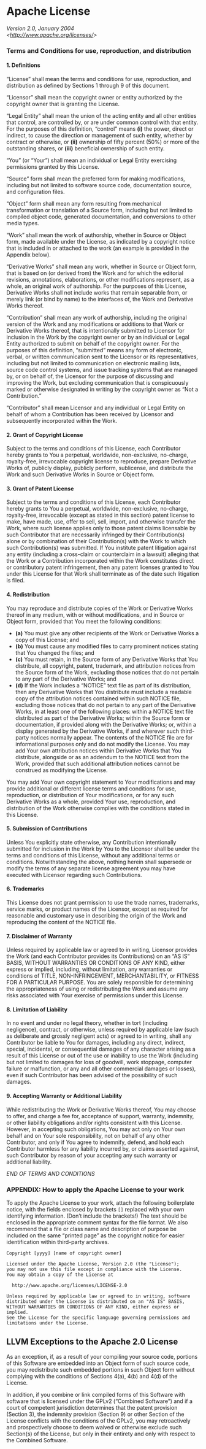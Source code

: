 # Apache License

_Version 2.0, January 2004_  
_\<<http://www.apache.org/licenses/>\>_

### Terms and Conditions for use, reproduction, and distribution

#### 1. Definitions

“License” shall mean the terms and conditions for use, reproduction, and
distribution as defined by Sections 1 through 9 of this document.

“Licensor” shall mean the copyright owner or entity authorized by the
copyright owner that is granting the License.

“Legal Entity” shall mean the union of the acting entity and all other
entities that control, are controlled by, or are under common control
with that entity. For the purposes of this definition, “control” means
**(i)** the power, direct or indirect, to cause the direction or
management of such entity, whether by contract or otherwise, or **(ii)**
ownership of fifty percent (50%) or more of the outstanding shares, or
**(iii)** beneficial ownership of such entity.

“You” (or “Your”) shall mean an individual or Legal Entity exercising
permissions granted by this License.

“Source” form shall mean the preferred form for making modifications,
including but not limited to software source code, documentation source,
and configuration files.

“Object” form shall mean any form resulting from mechanical
transformation or translation of a Source form, including but not
limited to compiled object code, generated documentation, and
conversions to other media types.

“Work” shall mean the work of authorship, whether in Source or Object
form, made available under the License, as indicated by a copyright
notice that is included in or attached to the work (an example is
provided in the Appendix below).

“Derivative Works” shall mean any work, whether in Source or Object
form, that is based on (or derived from) the Work and for which the
editorial revisions, annotations, elaborations, or other modifications
represent, as a whole, an original work of authorship. For the purposes
of this License, Derivative Works shall not include works that remain
separable from, or merely link (or bind by name) to the interfaces of,
the Work and Derivative Works thereof.

“Contribution” shall mean any work of authorship, including the original
version of the Work and any modifications or additions to that Work or
Derivative Works thereof, that is intentionally submitted to Licensor
for inclusion in the Work by the copyright owner or by an individual or
Legal Entity authorized to submit on behalf of the copyright owner. For
the purposes of this definition, “submitted” means any form of
electronic, verbal, or written communication sent to the Licensor or its
representatives, including but not limited to communication on
electronic mailing lists, source code control systems, and issue
tracking systems that are managed by, or on behalf of, the Licensor for
the purpose of discussing and improving the Work, but excluding
communication that is conspicuously marked or otherwise designated in
writing by the copyright owner as “Not a Contribution.”

“Contributor” shall mean Licensor and any individual or Legal Entity on
behalf of whom a Contribution has been received by Licensor and
subsequently incorporated within the Work.

#### 2. Grant of Copyright License

Subject to the terms and conditions of this License, each Contributor
hereby grants to You a perpetual, worldwide, non-exclusive, no-charge,
royalty-free, irrevocable copyright license to reproduce, prepare
Derivative Works of, publicly display, publicly perform, sublicense, and
distribute the Work and such Derivative Works in Source or Object form.

#### 3. Grant of Patent License

Subject to the terms and conditions of this License, each Contributor
hereby grants to You a perpetual, worldwide, non-exclusive, no-charge,
royalty-free, irrevocable (except as stated in this section) patent
license to make, have made, use, offer to sell, sell, import, and
otherwise transfer the Work, where such license applies only to those
patent claims licensable by such Contributor that are necessarily
infringed by their Contribution(s) alone or by combination of their
Contribution(s) with the Work to which such Contribution(s) was
submitted. If You institute patent litigation against any entity
(including a cross-claim or counterclaim in a lawsuit) alleging that the
Work or a Contribution incorporated within the Work constitutes direct
or contributory patent infringement, then any patent licenses granted to
You under this License for that Work shall terminate as of the date such
litigation is filed.

#### 4. Redistribution

You may reproduce and distribute copies of the Work or Derivative Works
thereof in any medium, with or without modifications, and in Source or
Object form, provided that You meet the following conditions:

- **(a)** You must give any other recipients of the Work or Derivative
  Works a copy of this License; and
- **(b)** You must cause any modified files to carry prominent notices
  stating that You changed the files; and
- **(c)** You must retain, in the Source form of any Derivative Works
  that You distribute, all copyright, patent, trademark, and attribution
  notices from the Source form of the Work, excluding those notices that
  do not pertain to any part of the Derivative Works; and
- **(d)** If the Work includes a “NOTICE” text file as part of its
  distribution, then any Derivative Works that You distribute must
  include a readable copy of the attribution notices contained within
  such NOTICE file, excluding those notices that do not pertain to any
  part of the Derivative Works, in at least one of the following places:
  within a NOTICE text file distributed as part of the Derivative Works;
  within the Source form or documentation, if provided along with the
  Derivative Works; or, within a display generated by the Derivative
  Works, if and wherever such third-party notices normally appear. The
  contents of the NOTICE file are for informational purposes only and do
  not modify the License. You may add Your own attribution notices
  within Derivative Works that You distribute, alongside or as an
  addendum to the NOTICE text from the Work, provided that such
  additional attribution notices cannot be construed as modifying the
  License.

You may add Your own copyright statement to Your modifications and may
provide additional or different license terms and conditions for use,
reproduction, or distribution of Your modifications, or for any such
Derivative Works as a whole, provided Your use, reproduction, and
distribution of the Work otherwise complies with the conditions stated
in this License.

#### 5. Submission of Contributions

Unless You explicitly state otherwise, any Contribution intentionally
submitted for inclusion in the Work by You to the Licensor shall be
under the terms and conditions of this License, without any additional
terms or conditions. Notwithstanding the above, nothing herein shall
supersede or modify the terms of any separate license agreement you may
have executed with Licensor regarding such Contributions.

#### 6. Trademarks

This License does not grant permission to use the trade names,
trademarks, service marks, or product names of the Licensor, except as
required for reasonable and customary use in describing the origin of
the Work and reproducing the content of the NOTICE file.

#### 7. Disclaimer of Warranty

Unless required by applicable law or agreed to in writing, Licensor
provides the Work (and each Contributor provides its Contributions) on
an “AS IS” BASIS, WITHOUT WARRANTIES OR CONDITIONS OF ANY KIND, either
express or implied, including, without limitation, any warranties or
conditions of TITLE, NON-INFRINGEMENT, MERCHANTABILITY, or FITNESS FOR A
PARTICULAR PURPOSE. You are solely responsible for determining the
appropriateness of using or redistributing the Work and assume any risks
associated with Your exercise of permissions under this License.

#### 8. Limitation of Liability

In no event and under no legal theory, whether in tort (including
negligence), contract, or otherwise, unless required by applicable law
(such as deliberate and grossly negligent acts) or agreed to in writing,
shall any Contributor be liable to You for damages, including any
direct, indirect, special, incidental, or consequential damages of any
character arising as a result of this License or out of the use or
inability to use the Work (including but not limited to damages for loss
of goodwill, work stoppage, computer failure or malfunction, or any and
all other commercial damages or losses), even if such Contributor has
been advised of the possibility of such damages.

#### 9. Accepting Warranty or Additional Liability

While redistributing the Work or Derivative Works thereof, You may
choose to offer, and charge a fee for, acceptance of support, warranty,
indemnity, or other liability obligations and/or rights consistent with
this License. However, in accepting such obligations, You may act only
on Your own behalf and on Your sole responsibility, not on behalf of any
other Contributor, and only if You agree to indemnify, defend, and hold
each Contributor harmless for any liability incurred by, or claims
asserted against, such Contributor by reason of your accepting any such
warranty or additional liability.

_END OF TERMS AND CONDITIONS_

### APPENDIX: How to apply the Apache License to your work

To apply the Apache License to your work, attach the following
boilerplate notice, with the fields enclosed by brackets `[]` replaced
with your own identifying information. (Don’t include the brackets!) The
text should be enclosed in the appropriate comment syntax for the file
format. We also recommend that a file or class name and description of
purpose be included on the same “printed page” as the copyright notice
for easier identification within third-party archives.

    Copyright [yyyy] [name of copyright owner]

    Licensed under the Apache License, Version 2.0 (the "License");
    you may not use this file except in compliance with the License.
    You may obtain a copy of the License at

      http://www.apache.org/licenses/LICENSE-2.0

    Unless required by applicable law or agreed to in writing, software
    distributed under the License is distributed on an "AS IS" BASIS,
    WITHOUT WARRANTIES OR CONDITIONS OF ANY KIND, either express or implied.
    See the License for the specific language governing permissions and
    limitations under the License.

## LLVM Exceptions to the Apache 2.0 License

As an exception, if, as a result of your compiling your source code,
portions of this Software are embedded into an Object form of such
source code, you may redistribute such embedded portions in such Object
form without complying with the conditions of Sections 4(a), 4(b) and
4(d) of the License.

In addition, if you combine or link compiled forms of this Software with
software that is licensed under the GPLv2 (“Combined Software”) and if a
court of competent jurisdiction determines that the patent provision
(Section 3), the indemnity provision (Section 9) or other Section of the
License conflicts with the conditions of the GPLv2, you may
retroactively and prospectively choose to deem waived or otherwise
exclude such Section(s) of the License, but only in their entirety and
only with respect to the Combined Software.
